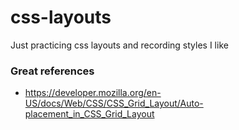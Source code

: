 # css-layouts
Just practicing css layouts and recording styles I like

### Great references
- https://developer.mozilla.org/en-US/docs/Web/CSS/CSS_Grid_Layout/Auto-placement_in_CSS_Grid_Layout

